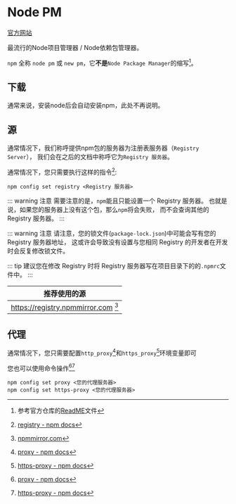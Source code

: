 # Node PM

[官方网站](https://www.npmjs.com/)

最流行的Node项目管理器 / Node依赖包管理器。

`npm` 全称 `node pm` 或 `new pm`，它**不是**`Node Package Manager`的缩写[^readme]。

[^readme]: 参考官方仓库的[ReadME](https://github.com/npm/cli#is-npm-an-acronym-for-node-package-manager)文件

## 下载

通常来说，安装node后会自动安装npm，此处不再说明。

## 源

通常情况下，我们称呼提供npm包的服务器为注册表服务器（`Registry Server`），
我们会在之后的文档中称呼它为`Registry 服务器`。

通常情况下，您只需要执行这样的指令[^docs]:
```shell
npm config set registry <Registry 服务器>
```

::: warning 注意
需要注意的是，`npm`能且只能设置一个 Registry 服务器。
也就是说，如果您的服务器上没有这个包，那么`npm`将会失败，
而不会查询其他的 Registry 服务器。
:::

::: warning 注意
请注意，您的锁文件(`package-lock.json`)中可能会写有您的 Registry 服务器地址，
这或许会导致没有设置与您相同 Registry 的开发者在开发时会反复修改锁文件。

::: tip
建议您在修改 Registry 时将 Registry 服务器写在项目目录下的的`.npmrc`文件中。
:::


|推荐使用的源|
|-|
|https://registry.npmmirror.com [^npmmirror]|

[^docs]: [registry - npm docs](https://docs.npmjs.com/cli/v9/using-npm/config#registry)
[^npmmirror]: [npmmirror.com](https://npmmirror.com)

## 代理

通常情况下，您只需要配置`http_proxy`[^proxy]和`https_proxy`[^https-proxy]环境变量即可

您也可以使用命令操作[^proxy][^https-proxy]
```shell
npm config set proxy <您的代理服务器>
npm config set https-proxy <您的代理服务器>
```

[^proxy]: [proxy - npm docs](https://docs.npmjs.com/cli/v9/using-npm/config#proxy)
[^https-proxy]: [https-proxy - npm docs](https://docs.npmjs.com/cli/v9/using-npm/config#https-proxy)
